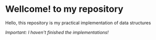 # Wellcome! to my repository

Hello, this repository is my practical implementation of data structures

_Important: I haven't finished the implementations!_